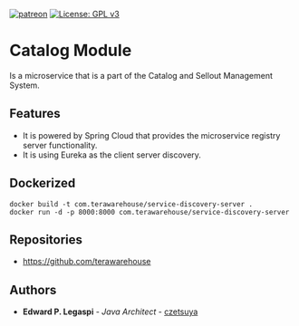 [![patreon](https://c5.patreon.com/external/logo/become_a_patron_button.png)](https://www.patreon.com/bePatron?u=12280211)
[![License: GPL v3](https://img.shields.io/badge/License-GPLv3-blue.svg)](https://www.gnu.org/licenses/gpl-3.0)

# Catalog Module

Is a microservice that is a part of the Catalog and Sellout Management System.

## Features

 - It is powered by Spring Cloud that provides the microservice registry server functionality.
 - It is using Eureka as the client server discovery.

## Dockerized

```
docker build -t com.terawarehouse/service-discovery-server .
docker run -d -p 8000:8000 com.terawarehouse/service-discovery-server
```

## Repositories

 - https://github.com/terawarehouse
 
## Authors

 * **Edward P. Legaspi** - *Java Architect* - [czetsuya](https://github.com/czetsuya)
